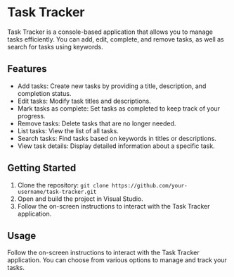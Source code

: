 # Task Tracker

Task Tracker is a console-based application that allows you to manage tasks efficiently. You can add, edit, complete, and remove tasks, as well as search for tasks using keywords.

## Features

- Add tasks: Create new tasks by providing a title, description, and completion status.
- Edit tasks: Modify task titles and descriptions.
- Mark tasks as complete: Set tasks as completed to keep track of your progress.
- Remove tasks: Delete tasks that are no longer needed.
- List tasks: View the list of all tasks.
- Search tasks: Find tasks based on keywords in titles or descriptions.
- View task details: Display detailed information about a specific task.

## Getting Started

1. Clone the repository: `git clone https://github.com/your-username/task-tracker.git`
2. Open and build the project in Visual Studio.
4. Follow the on-screen instructions to interact with the Task Tracker application.


## Usage

Follow the on-screen instructions to interact with the Task Tracker application. You can choose from various options to manage and track your tasks.